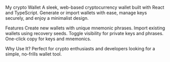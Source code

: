My crypto Wallet
A sleek, web-based cryptocurrency wallet built with React and TypeScript. Generate or import wallets with ease, manage keys securely, and enjoy a minimalist design.

Features
Create new wallets with unique mnemonic phrases.
Import existing wallets using recovery seeds.
Toggle visibility for private keys and phrases.
One-click copy for keys and mnemonics.

Why Use It?
Perfect for crypto enthusiasts and developers looking for a simple, no-frills wallet tool.